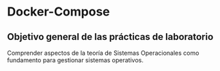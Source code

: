 # Docker-Compose

## Objetivo general de las prácticas de laboratorio
Comprender aspectos de la teoría de Sistemas Operacionales como fundamento para gestionar sistemas operativos.

